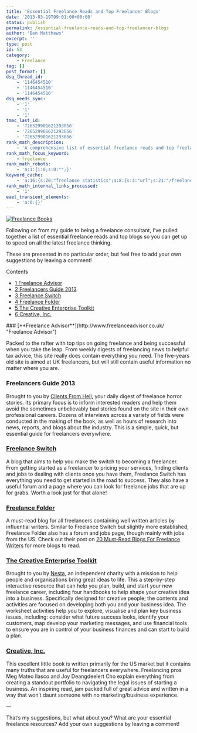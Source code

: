 ```yaml
---
title: 'Essential Freelance Reads and Top Freelancer Blogs'
date: '2013-03-19T09:01:00+00:00'
status: publish
permalink: /essential-freelance-reads-and-top-freelancer-blogs
author: 'Ben Matthews'
excerpt: ''
type: post
id: 53
category:
    - Freelance
tag: []
post_format: []
dsq_thread_id:
    - '1146454510'
    - '1146454510'
    - '1146454510'
dsq_needs_sync:
    - '1'
    - '1'
    - '1'
tmac_last_id:
    - '726529901621293056'
    - '726529901621293056'
    - '726529901621293056'
rank_math_description:
    - 'A comprehensive list of essential freelance reads and top freelance blogs to help you get up to speed on all the latest freelance thinking.'
rank_math_focus_keyword:
    - freelance
rank_math_robots:
    - 'a:1:{i:0;s:0:"";}'
keyword_cache:
    - 'a:16:{s:20:"freelance statistics";a:8:{s:3:"url";s:21:"/freelance-statistics";s:5:"times";s:0:"";s:7:"between";s:0:"";s:6:"before";s:0:"";s:5:"after";s:0:"";s:4:"case";N;s:8:"nofollow";N;s:9:"newwindow";N;}s:19:"freelance portfolio";a:8:{s:3:"url";s:30:"/courses/freelance-portfolios/";s:5:"times";s:0:"";s:7:"between";s:0:"";s:6:"before";s:0:"";s:5:"after";s:0:"";s:4:"case";N;s:8:"nofollow";N;s:9:"newwindow";N;}s:19:"accounting software";a:8:{s:3:"url";s:33:"/best-online-accounting-software/";s:5:"times";s:0:"";s:7:"between";s:0:"";s:6:"before";s:0:"";s:5:"after";s:0:"";s:4:"case";N;s:8:"nofollow";N;s:9:"newwindow";N;}s:19:"freelance community";a:8:{s:3:"url";s:20:"/freelance-community";s:5:"times";s:0:"";s:7:"between";s:0:"";s:6:"before";s:0:"";s:5:"after";s:0:"";s:4:"case";N;s:8:"nofollow";N;s:9:"newwindow";N;}s:19:"freelance questions";a:8:{s:3:"url";s:20:"/freelance-community";s:5:"times";s:0:"";s:7:"between";s:0:"";s:6:"before";s:0:"";s:5:"after";s:0:"";s:4:"case";N;s:8:"nofollow";N;s:9:"newwindow";N;}s:18:"freelance expenses";a:8:{s:3:"url";s:19:"/freelance-expenses";s:5:"times";s:0:"";s:7:"between";s:0:"";s:6:"before";s:0:"";s:5:"after";s:0:"";s:4:"case";N;s:8:"nofollow";N;s:9:"newwindow";N;}s:18:"freelance training";a:8:{s:3:"url";s:8:"/courses";s:5:"times";s:0:"";s:7:"between";s:0:"";s:6:"before";s:0:"";s:5:"after";s:0:"";s:4:"case";N;s:8:"nofollow";N;s:9:"newwindow";N;}s:15:"freelance tools";a:8:{s:3:"url";s:21:"/best-freelance-tools";s:5:"times";s:0:"";s:7:"between";s:0:"";s:6:"before";s:0:"";s:5:"after";s:0:"";s:4:"case";N;s:8:"nofollow";N;s:9:"newwindow";N;}s:15:"freelance rates";a:8:{s:3:"url";s:16:"/freelance-rates";s:5:"times";s:0:"";s:7:"between";s:0:"";s:6:"before";s:0:"";s:5:"after";s:0:"";s:4:"case";N;s:8:"nofollow";N;s:9:"newwindow";N;}s:14:"freelance work";a:8:{s:3:"url";s:15:"/freelance-work";s:5:"times";s:0:"";s:7:"between";s:0:"";s:6:"before";s:0:"";s:5:"after";s:0:"";s:4:"case";N;s:8:"nofollow";N;s:9:"newwindow";N;}s:14:"freelance jobs";a:8:{s:3:"url";s:15:"/freelance-jobs";s:5:"times";s:0:"";s:7:"between";s:0:"";s:6:"before";s:0:"";s:5:"after";s:0:"";s:4:"case";N;s:8:"nofollow";N;s:9:"newwindow";N;}s:13:"balance sheet";a:8:{s:3:"url";s:46:"https://freetrain.co/balance-sheet-definition/";s:5:"times";s:0:"";s:7:"between";s:0:"";s:6:"before";s:0:"";s:5:"after";s:0:"";s:4:"case";N;s:8:"nofollow";N;s:9:"newwindow";N;}s:7:"courses";a:8:{s:3:"url";s:8:"/courses";s:5:"times";s:0:"";s:7:"between";s:0:"";s:6:"before";s:0:"";s:5:"after";s:0:"";s:4:"case";N;s:8:"nofollow";N;s:9:"newwindow";N;}s:5:"rates";a:8:{s:3:"url";s:16:"/freelance-rates";s:5:"times";s:0:"";s:7:"between";s:0:"";s:6:"before";s:0:"";s:5:"after";s:0:"";s:4:"case";N;s:8:"nofollow";N;s:9:"newwindow";N;}s:4:"ir35";a:8:{s:3:"url";s:5:"/ir35";s:5:"times";s:0:"";s:7:"between";s:0:"";s:6:"before";s:0:"";s:5:"after";s:0:"";s:4:"case";N;s:8:"nofollow";N;s:9:"newwindow";N;}s:13:"keywords_time";i:1565617208;}'
rank_math_internal_links_processed:
    - '1'
eael_transient_elements:
    - 'a:0:{}'
---
```

[![Freelance Books](http://benrmatthews.com/wp-content/uploads/2013/03/936394705_3de472288a_b.jpg)](http://benrmatthews.com/wp-content/uploads/2013/03/936394705_3de472288a_b.jpg)

Following on from my guide to being a freelance consultant, I’ve pulled together a list of essential freelance reads and top blogs so you can get up to speed on all the latest freelance thinking.

These are presented in no particular order, but feel free to add your own suggestions by leaving a comment!

<div class="no_bullets" id="toc_container">Contents

- [<span class="toc_number toc_depth_1">1</span> Freelance Advisor](#Freelance_Advisor)
- [<span class="toc_number toc_depth_1">2</span> Freelancers Guide 2013](#Freelancers_Guide_2013)
- [<span class="toc_number toc_depth_1">3</span> Freelance Switch](#Freelance_Switch)
- [<span class="toc_number toc_depth_1">4</span> Freelance Folder](#Freelance_Folder)
- [<span class="toc_number toc_depth_1">5</span> The Creative Enterprise Toolkit](#The_Creative_Enterprise_Toolkit)
- [<span class="toc_number toc_depth_1">6</span> Creative, Inc.](#Creative_Inc)

</div>### <span id="Freelance_Advisor">[**Freelance Advisor**](http://www.freelanceadvisor.co.uk/ "Freelance Advisor")</span>

Packed to the rafter with top tips on going freelance and being successful when you take the leap. From weekly digests of freelancing news to helpful tax advice, this site really does contain everything you need. The five-years old site is aimed at UK freelancers, but will still contain useful information no matter where you are.

### <span id="Freelancers_Guide_2013">Freelancers Guide 2013</span>

Brought to you by [Clients From Hell](http://clientsfromhell.net/ "Clients From Hell"), your daily digest of freelance horror stories. Its primary focus is to inform interested readers and help them avoid the sometimes unbelievably bad stories found on the site in their own professional careers. Dozens of interviews across a variety of fields were conducted in the making of the book, as well as hours of research into news, reports, and blogs about the industry. This is a simple, quick, but essential guide for freelancers everywhere.

### <span id="Freelance_Switch">[Freelance Switch](http://freelanceswitch.com/ "Freelance Switch")</span>

A blog that aims to help you make the switch to becoming a freelancer. From getting started as a freelancer to pricing your services, finding clients and jobs to dealing with clients once you have them, Freelance Switch has everything you need to get started in the road to success. They also have a useful forum and a page where you can look for freelance jobs that are up for grabs. Worth a look just for that alone!

### <span id="Freelance_Folder">[Freelance Folder](http://freelancefolder.com/ "Freelance Folder")</span>

A must-read blog for all freelancers containing well written articles by influential writers. Similar to Freelance Switch but slightly more established, Freelance Folder also has a forum and jobs page, though mainly with jobs from the US. Check out their post on [20 Must-Read Blogs For Freelance Writers](http://freelancefolder.com/20-must-read-blogs-for-freelance-writers/ "20 must read blogs for freelance writers") for more blogs to read.

### <span id="The_Creative_Enterprise_Toolkit">[The Creative Enterprise Toolkit](http://amzn.to/Xkdkvs "Creative Enterprise Toolkit")</span>

Brought to you by [Nesta](http://www.nesta.org.uk/ "Nesta"), an independent charity with a mission to help people and organisations bring great ideas to life. This a step-by-step interactive resource that can help you plan, build, and start your new freelance career, including four handbooks to help shape your creative idea into a business. Specifically designed for creative people; the contents and activities are focused on developing both you and your business idea. The worksheet activities help you to explore, visualise and plan key business issues, including: consider what future success looks, identify your customers, map develop your marketing messages, and use financial tools to ensure you are in control of your business finances and can start to build a plan.

### <span id="Creative_Inc">[Creative, Inc.](http://amzn.to/Zm78Ww "Creative, Inc.")</span>

This excellent little book is written primarily for the US market but it contains many truths that are useful for freelancers everywhere. Freelancing pros Meg Mateo Ilasco and Joy Deangdeelert Cho explain everything from creating a standout portfolio to navigating the legal issues of starting a business. An inspiring read, jam packed full of great advice and written in a way that won’t daunt someone with no marketing/business experience.

—

That’s my suggestions, but what about you? What are your essential freelance resources? Add your own suggestions by leaving a comment!